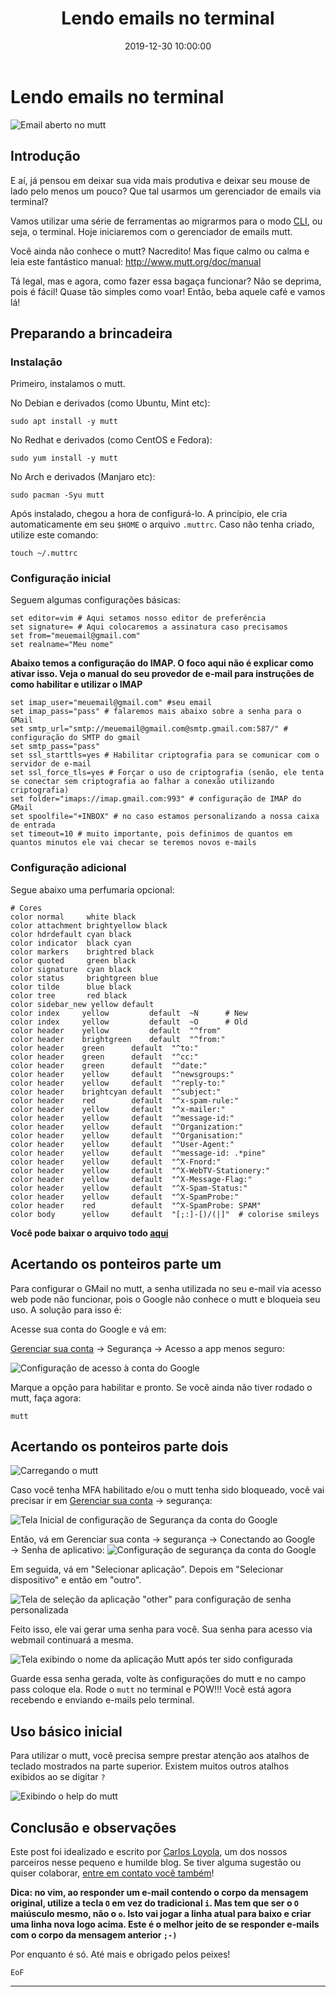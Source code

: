 ﻿---
title: Lendo emails no terminal
date: 2019-12-30 10:00:00
tags: cli, terminal, mutt, gmail, imap
---

# Lendo emails no terminal

![Email aberto no mutt](https://github.com/elisboa/blog.hackbox.link/blob/blog/source/_images/2019-12-27-130742_1366x768_scrot.png?raw=true)

## Introdução

E aí, já pensou em deixar sua vida mais produtiva e deixar seu mouse de lado pelo menos um pouco? Que tal usarmos um gerenciador de emails via terminal?

Vamos utilizar uma série de ferramentas ao migrarmos para o modo [CLI](https://pt.wikipedia.org/wiki/Interface_de_linha_de_comandos), ou seja, o terminal. Hoje iniciaremos com o gerenciador de emails mutt.

Você ainda não conhece o mutt? Nacredito! Mas fique calmo ou calma e leia este fantástico manual: http://www.mutt.org/doc/manual

Tá legal, mas e agora, como fazer essa bagaça funcionar? Não se deprima, pois é fácil! Quase tão simples como voar! Então, beba aquele café e vamos lá!

## Preparando a brincadeira

### Instalação

Primeiro, instalamos o mutt.

No Debian e derivados (como Ubuntu, Mint etc):

```
sudo apt install -y mutt
```

No Redhat e derivados (como CentOS e Fedora):

```
sudo yum install -y mutt
```

No Arch e derivados (Manjaro etc):

```
sudo pacman -Syu mutt
```

Após instalado, chegou a hora de configurá-lo. A princípio, ele cria automaticamente em seu `$HOME` o arquivo `.muttrc`. Caso não tenha criado, utilize este comando:

```
touch ~/.muttrc
```

### Configuração inicial

Seguem algumas configurações básicas:

```
set editor=vim # Aqui setamos nosso editor de preferência
set signature= # Aqui colocaremos a assinatura caso precisamos
set from="meuemail@gmail.com"
set realname="Meu nome"
```

**Abaixo temos a configuração do IMAP. O foco aqui não é explicar como ativar isso. Veja o manual do seu provedor de e-mail para instruções de como habilitar e utilizar o IMAP**

```
set imap_user="meuemail@gmail.com" #seu email
set imap_pass="pass" # falaremos mais abaixo sobre a senha para o GMail
set smtp_url="smtp://meuemail@gmail.com@smtp.gmail.com:587/" # configuração do SMTP do gmail
set smtp_pass="pass"
set ssl_starttls=yes # Habilitar criptografia para se comunicar com o servidor de e-mail
set ssl_force_tls=yes # Forçar o uso de criptografia (senão, ele tenta se conectar sem criptografia ao falhar a conexão utilizando criptografia)
set folder="imaps://imap.gmail.com:993" # configuração de IMAP do GMail
set spoolfile="+INBOX" # no caso estamos personalizando a nossa caixa de entrada
set timeout=10 # muito importante, pois definimos de quantos em quantos minutos ele vai checar se teremos novos e-mails
```

### Configuração adicional

Segue abaixo uma perfumaria opcional:

```
# Cores
color normal     white black
color attachment brightyellow black
color hdrdefault cyan black
color indicator  black cyan
color markers    brightred black
color quoted     green black
color signature  cyan black
color status     brightgreen blue
color tilde      blue black
color tree       red black
color sidebar_new yellow default
color index     yellow         default  ~N      # New
color index     yellow         default  ~O      # Old
color header    yellow         default  "^from"
color header    brightgreen    default  "^from:"
color header    green      default  "^to:"
color header    green      default  "^cc:"
color header    green      default  "^date:"
color header    yellow     default  "^newsgroups:"
color header    yellow     default  "^reply-to:"
color header    brightcyan default  "^subject:"
color header    red        default  "^x-spam-rule:"
color header    yellow     default  "^x-mailer:"
color header    yellow     default  "^message-id:"
color header    yellow     default  "^Organization:"
color header    yellow     default  "^Organisation:"
color header    yellow     default  "^User-Agent:"
color header    yellow     default  "^message-id: .*pine"
color header    yellow     default  "^X-Fnord:"
color header    yellow     default  "^X-WebTV-Stationery:"
color header    yellow     default  "^X-Message-Flag:"
color header    yellow     default  "^X-Spam-Status:"
color header    yellow     default  "^X-SpamProbe:"
color header    red        default  "^X-SpamProbe: SPAM"
color body      yellow     default  "[;:]-[)/(|]"  # colorise smileys
```

**Você pode baixar o arquivo todo [aqui](.muttrc)**

## Acertando os ponteiros parte um

Para configurar o GMail no mutt, a senha utilizada no seu e-mail via acesso web pode não funcionar, pois o Google não conhece o mutt e bloqueia seu uso. A solução para isso é:

Acesse sua conta do Google e vá em:

[Gerenciar sua conta](https://myaccount.google.com) → Segurança → Acesso a app menos seguro:

![Configuração de acesso à conta do Google](https://github.com/elisboa/blog.hackbox.link/blob/blog/source/_images/2019-12-27-132628_732x309_scrot.png?raw=true)

Marque a opção para habilitar e pronto. Se você ainda não tiver rodado o mutt, faça agora:

```
mutt
```

## Acertando os ponteiros parte dois

![Carregando o mutt](https://github.com/elisboa/blog.hackbox.link/blob/blog/source/_images/2019-12-27-130146_1366x768_scrot.png?raw=true)

Caso você tenha MFA habilitado e/ou o mutt tenha sido bloqueado, você vai precisar ir em [Gerenciar sua conta](https://myaccount.google.com) → segurança:

![Tela Inicial de configuração de Segurança da conta do Google](https://github.com/elisboa/blog.hackbox.link/blob/blog/source/_images/WhatsApp_Image_2019-12-27_at_13.45.07.jpg?raw=true)

Então, vá em Gerenciar sua conta → segurança → Conectando ao Google → Senha de aplicativo:
![Configuração de segurança da conta do Google](https://github.com/elisboa/blog.hackbox.link/blob/blog/source/_images/WhatsApp_Image_2019-12-27_at_13.45.24.jpg?raw=true)

Em seguida, vá em "Selecionar aplicação". Depois em "Selecionar dispositivo" e então em "outro".

![Tela de seleção da aplicação "other" para configuração de senha personalizada](https://github.com/elisboa/blog.hackbox.link/blob/blog/source/_images/WhatsApp_Image_2019-12-27_at_13.45.59.jpg?raw=true)

Feito isso, ele vai gerar uma senha para você. Sua senha para acesso via webmail continuará a mesma. 

![Tela exibindo o nome da aplicação Mutt após ter sido configurada](https://github.com/elisboa/blog.hackbox.link/blob/blog/source/_images/WhatsApp_Image_2019-12-27_at_13.47.14.jpg?raw=true)

Guarde essa senha gerada, volte às configurações do mutt e no campo pass coloque ela. Rode o `mutt` no terminal e POW!!! Você está agora recebendo e enviando e-mails pelo terminal.

## Uso básico inicial

Para utilizar o mutt, você precisa sempre prestar atenção aos atalhos de teclado mostrados na parte superior. Existem muitos outros atalhos exibidos ao se digitar `?`

![Exibindo o help do mutt](https://github.com/elisboa/blog.hackbox.link/blob/blog/source/_images/2019-12-27-132200_1366x768_scrot.png?raw=true)

## Conclusão e observações

Este post foi idealizado e escrito por [Carlos Loyola](https://github.com/cloyol1), um dos nossos parceiros nesse pequeno e humilde blog. Se tiver alguma sugestão ou quiser colaborar, [entre em contato você também](mailto:eduardo.lisboa@gmail.com)!

**Dica: no vim, ao responder um e-mail contendo o corpo da mensagem original, utilize a tecla `O` em vez do tradicional `i`. Mas tem que ser o `O` maiúsculo mesmo, não o `o`. Isto vai jogar a linha atual para baixo e criar uma linha nova logo acima. Este é o melhor jeito de se responder e-mails com o corpo da mensagem anterior `;-)`**

Por enquanto é só. Até mais e obrigado pelos peixes!

`EoF`

---

